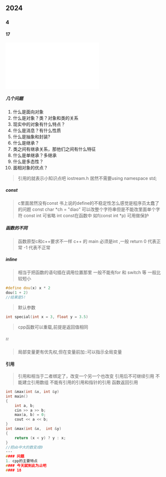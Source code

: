 ## 2024  
### 4  
#### 17  
![先试了一下cpp的使用(主要是看能不能用万能头)](test.cpp)
##### 几个问题 
1. 什么是面向对象
2. 什么是对象？类？对象和类的关系
3. 现实中的对象有什么特点？
4. 什么是消息？有什么性质
5. 什么是抽象和封装?
6. 什么是继承？
7. 类之间有继承关系，那他们之间有什么特征
8. 什么是单继承？多继承
9. 什么是多态性？
10. 面相对象的优点？ 
> 引用的就表示小知识点吧
> iostream.h 居然不需要using namespace std;
##### const 
> c里面居然没有const 
> 书上说的define的不稳定性怎么感觉是程序员太蠢了的问题 
> const char *ch = "diao" 可以改整个字符串但是不能改里面单个字符 
> const int 可省略 int
> const在函数中 如f(const int *p) 可用做保护 
##### 函数的不同
> 函数原型c和c++要求不一样
> c++ 的 main 必须是int ,一般 return 0 代表正常 -1 代表不正常
##### inline
> 相当于把函数的语句插在调用位置那里
> 一般不能有for 和 switch 等
> 一般比较短小
```cpp
#define dou(x) x * 2 
dou(1 + 2)
//结果是5!
```
> 默认参数
```cpp
int special(int x = 3, float y = 3.5)
```
>cpp函数可以重载,前提是返回值相同
##### :: 
>局部变量更有优先权,但在变量前加::可以指示全局变量
#### 引用 
> 引用和相当于二者绑定了，改变一个另一个也改变
> 引用后不可继续引用
> 不能建立引用数组
> 不能有引用的引用和指针的引用
> 函数返回引用
```cpp
int &max(int &x, int &y)
int main()
{
    int a, b;
    cin >> a >> b;
    max(a, b) = 0;
    cout << a << b;
}
int &max(int &x,  int &y)
{
    return (x < y) ? y : x;
}
//把ab中大的数变成0
···
#### 问题
1. cpp的主要特点
#### 今天就到此为止吧
#### 18